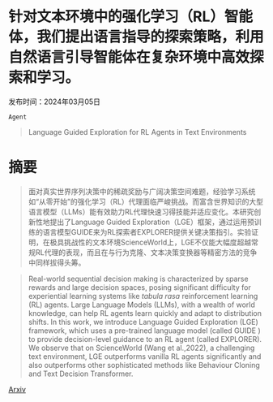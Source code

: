 # 针对文本环境中的强化学习（RL）智能体，我们提出语言指导的探索策略，利用自然语言引导智能体在复杂环境中高效探索和学习。

发布时间：2024年03月05日

`Agent`

> Language Guided Exploration for RL Agents in Text Environments

# 摘要

> 面对真实世界序列决策中的稀疏奖励与广阔决策空间难题，经验学习系统如“从零开始”的强化学习（RL）代理面临严峻挑战。而富含世界知识的大型语言模型（LLMs）能有效助力RL代理快速习得技能并适应变化。本研究创新性地提出了Language Guided Exploration（LGE）框架，通过运用预训练的语言模型GUIDE来为RL探索者EXPLORER提供关键决策指引。实验证明，在极具挑战性的文本环境ScienceWorld上，LGE不仅能大幅度超越常规RL代理的表现，而且在与行为克隆、文本决策变换器等精密方法的竞争中同样拔得头筹。

> Real-world sequential decision making is characterized by sparse rewards and large decision spaces, posing significant difficulty for experiential learning systems like $\textit{tabula rasa}$ reinforcement learning (RL) agents. Large Language Models (LLMs), with a wealth of world knowledge, can help RL agents learn quickly and adapt to distribution shifts. In this work, we introduce Language Guided Exploration (LGE) framework, which uses a pre-trained language model (called GUIDE ) to provide decision-level guidance to an RL agent (called EXPLORER). We observe that on ScienceWorld (Wang et al.,2022), a challenging text environment, LGE outperforms vanilla RL agents significantly and also outperforms other sophisticated methods like Behaviour Cloning and Text Decision Transformer.

[Arxiv](https://arxiv.org/abs/2403.03141)